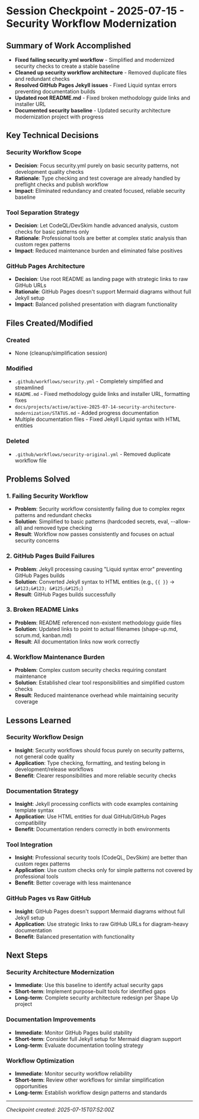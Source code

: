 # Session Checkpoint - 2025-07-15 - Security Workflow Modernization

## Summary of Work Accomplished

- **Fixed failing security.yml workflow** - Simplified and modernized security checks to create a stable baseline
- **Cleaned up security workflow architecture** - Removed duplicate files and redundant checks
- **Resolved GitHub Pages Jekyll issues** - Fixed Liquid syntax errors preventing documentation builds
- **Updated root README.md** - Fixed broken methodology guide links and installer URL
- **Documented security baseline** - Updated security architecture modernization project with progress

## Key Technical Decisions

### Security Workflow Scope

- **Decision**: Focus security.yml purely on basic security patterns, not development quality checks
- **Rationale**: Type checking and test coverage are already handled by preflight checks and publish workflow
- **Impact**: Eliminated redundancy and created focused, reliable security baseline

### Tool Separation Strategy

- **Decision**: Let CodeQL/DevSkim handle advanced analysis, custom checks for basic patterns only
- **Rationale**: Professional tools are better at complex static analysis than custom regex patterns
- **Impact**: Reduced maintenance burden and eliminated false positives

### GitHub Pages Architecture

- **Decision**: Use root README as landing page with strategic links to raw GitHub URLs
- **Rationale**: GitHub Pages doesn't support Mermaid diagrams without full Jekyll setup
- **Impact**: Balanced polished presentation with diagram functionality

## Files Created/Modified

### Created

- None (cleanup/simplification session)

### Modified

- `.github/workflows/security.yml` - Completely simplified and streamlined
- `README.md` - Fixed methodology guide links and installer URL, formatting fixes
- `docs/projects/active/active-2025-07-14-security-architecture-modernization/STATUS.md` - Added progress documentation
- Multiple documentation files - Fixed Jekyll Liquid syntax with HTML entities

### Deleted

- `.github/workflows/security-original.yml` - Removed duplicate workflow file

## Problems Solved

### 1. Failing Security Workflow

- **Problem**: Security workflow consistently failing due to complex regex patterns and redundant checks
- **Solution**: Simplified to basic patterns (hardcoded secrets, eval, --allow-all) and removed type checking
- **Result**: Workflow now passes consistently and focuses on actual security concerns

### 2. GitHub Pages Build Failures

- **Problem**: Jekyll processing causing "Liquid syntax error" preventing GitHub Pages builds
- **Solution**: Converted Jekyll syntax to HTML entities (e.g., `{{ }}` → `&#123;&#123; &#125;&#125;`)
- **Result**: GitHub Pages builds successfully

### 3. Broken README Links

- **Problem**: README referenced non-existent methodology guide files
- **Solution**: Updated links to point to actual filenames (shape-up.md, scrum.md, kanban.md)
- **Result**: All documentation links now work correctly

### 4. Workflow Maintenance Burden

- **Problem**: Complex custom security checks requiring constant maintenance
- **Solution**: Established clear tool responsibilities and simplified custom checks
- **Result**: Reduced maintenance overhead while maintaining security coverage

## Lessons Learned

### Security Workflow Design

- **Insight**: Security workflows should focus purely on security patterns, not general code quality
- **Application**: Type checking, formatting, and testing belong in development/release workflows
- **Benefit**: Clearer responsibilities and more reliable security checks

### Documentation Strategy

- **Insight**: Jekyll processing conflicts with code examples containing template syntax
- **Application**: Use HTML entities for dual GitHub/GitHub Pages compatibility
- **Benefit**: Documentation renders correctly in both environments

### Tool Integration

- **Insight**: Professional security tools (CodeQL, DevSkim) are better than custom regex patterns
- **Application**: Use custom checks only for simple patterns not covered by professional tools
- **Benefit**: Better coverage with less maintenance

### GitHub Pages vs Raw GitHub

- **Insight**: GitHub Pages doesn't support Mermaid diagrams without full Jekyll setup
- **Application**: Use strategic links to raw GitHub URLs for diagram-heavy documentation
- **Benefit**: Balanced presentation with functionality

## Next Steps

### Security Architecture Modernization

- **Immediate**: Use this baseline to identify actual security gaps
- **Short-term**: Implement purpose-built tools for identified gaps
- **Long-term**: Complete security architecture redesign per Shape Up project

### Documentation Improvements

- **Immediate**: Monitor GitHub Pages build stability
- **Short-term**: Consider full Jekyll setup for Mermaid diagram support
- **Long-term**: Evaluate documentation tooling strategy

### Workflow Optimization

- **Immediate**: Monitor security workflow reliability
- **Short-term**: Review other workflows for similar simplification opportunities
- **Long-term**: Establish workflow design patterns and standards

---

*Checkpoint created: 2025-07-15T07:52:00Z*
